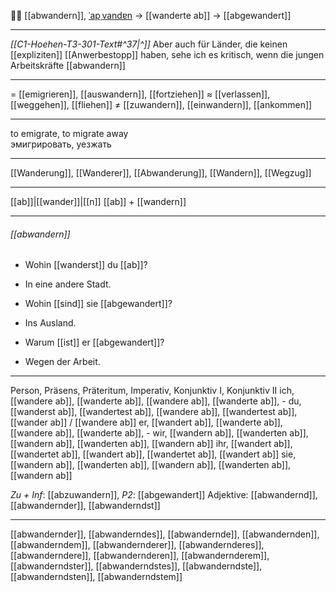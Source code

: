 🚶‍♀️ [[abwandern]], [ˈapˌvandɐn](https://youglish.com/pronounce/abwandern/german) → [[wanderte ab]] → [[abgewandert]]

---
*[[C1-Hoehen-T3-301-Text#^37|^]]* Aber auch für Länder, die keinen [[expliziten]] [[Anwerbestopp]] haben, sehe ich es kritisch, wenn die jungen Arbeitskräfte [[abwandern]]

---
= [[emigrieren]], [[auswandern]], [[fortziehen]]
≈ [[verlassen]], [[weggehen]], [[fliehen]]
≠ [[zuwandern]], [[einwandern]], [[ankommen]]

---
to emigrate, to migrate away  
эмигрировать, уезжать

---
[[Wanderung]], [[Wanderer]], [[Abwanderung]], [[Wandern]], [[Wegzug]]

---
[[ab]]|[[wander]]|[[n]]
[[ab]] + [[wandern]]


---
###### [[abwandern]]
- Wohin [[wanderst]] du [[ab]]?
- In eine andere Stadt.

- Wohin [[sind]] sie [[abgewandert]]?
- Ins Ausland.

- Warum [[ist]] er [[abgewandert]]?
- Wegen der Arbeit.

---
Person, Präsens, Präteritum, Imperativ, Konjunktiv I, Konjunktiv II
ich, [[wandere ab]], [[wanderte ab]], [[wandere ab]], [[wanderte ab]], -
du, [[wanderst ab]], [[wandertest ab]], [[wandere ab]], [[wandertest ab]], [[wander ab]] / [[wandere ab]]
er, [[wandert ab]], [[wanderte ab]], [[wandere ab]], [[wanderte ab]], -
wir, [[wandern ab]], [[wanderten ab]], [[wandern ab]], [[wanderten ab]], [[wandern ab]]
ihr, [[wandert ab]], [[wandertet ab]], [[wandert ab]], [[wandertet ab]], [[wandert ab]]
sie, [[wandern ab]], [[wanderten ab]], [[wandern ab]], [[wanderten ab]], [[wandern ab]]

*Zu + Inf*: [[abzuwandern]], *P2*: [[abgewandert]]
Adjektive: [[abwandernd]], [[abwandernder]], [[abwanderndst]]

---
[[abwandernder]], [[abwanderndes]], [[abwandernde]], [[abwandernden]], [[abwanderndem]], [[abwandernderer]], [[abwandernderes]], [[abwanderndere]], [[abwandernderen]], [[abwandernderem]], [[abwanderndster]], [[abwanderndstes]], [[abwanderndste]], [[abwanderndsten]], [[abwanderndstem]]